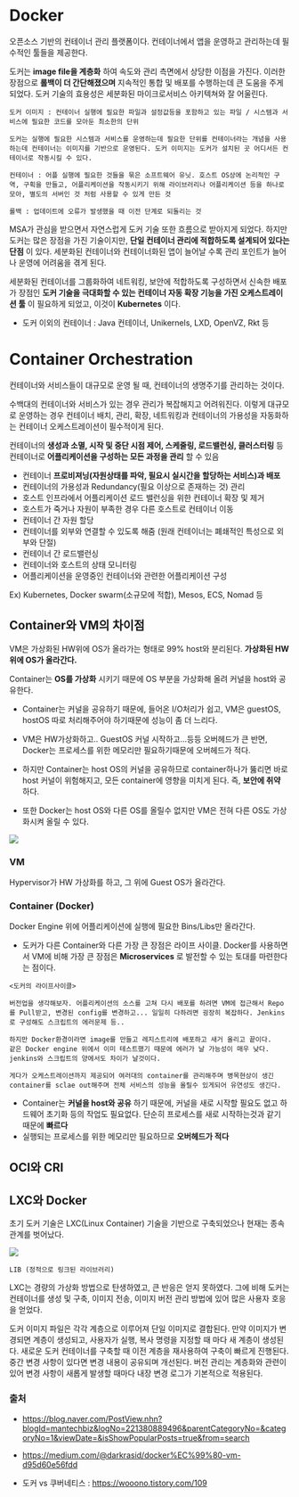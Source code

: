 # Docker

오픈소스 기반의 컨테이너 관리 플랫폼이다. 컨테이너에서 앱을 운영하고 관리하는데 필수적인 툴들을 제공한다.  

도커는 __image file을 계층화__ 하여 속도와 관리 측면에서 상당한 이점을 가진다. 이러한 장점으로 __롤백이 더 간단해졌으며__ 지속적인 통합 및 배포를 수행하는데 큰 도움을 주게 되었다. 도커 기술의 효용성은 세분화된 마이크로서비스 아키텍쳐와 잘 어울린다.  

```
도커 이미지 : 컨테이너 실행에 필요한 파일과 설정값등을 포함하고 있는 파일 / 시스템과 서비스에 필요한 코드를 모아둔 최소한의 단위

도커는 실행에 필요한 시스템과 서비스를 운영하는데 필요한 단위를 컨테이너라는 개념을 사용하는데 컨테이너는 이미지를 기반으로 운영된다. 도커 이미지는 도커가 설치된 곳 어디서든 컨테이너로 작동시킬 수 있다.

컨테이너 : 어플 실행에 필요한 것들을 묶은 소프트웨어 유닛. 호스트 OS상에 논리적인 구역, 구획을 만들고, 어플리케이션을 작동시키기 위해 라이브러리나 어플리케이션 등을 하나로 모아, 별도의 서버인 것 처럼 사용할 수 있게 만든 것

롤백 : 업데이트에 오류가 발생했을 때 이전 단계로 되돌리는 것
```

MSA가 관심을 받으면서 자연스럽게 도커 기술 또한 흐름으로 받아지게 되었다. 하지만 도커는 많은 장점을 가진 기술이지만, __단일 컨테이너 관리에 적합하도록 설계되어 있다는 단점__ 이 있다. 세분화된 컨테이너와 컨테이너화된 앱이 늘어날 수록 관리 포인트가 늘어나 운영에 어려움을 겪게 된다.  

세분화된 컨테이너를 그룹화하여 네트워킹, 보안에 적합하도록 구성하면서 신속한 배포가 장점인 __도커 기술을 극대화할 수 있는 컨테이너 자동 확장 기능을 가진 오케스트레이션 툴__ 이 필요하게 되었고, 이것이 __Kubernetes__ 이다.  

- 도커 이외의 컨테이너 : Java 컨테이너, Unikernels, LXD, OpenVZ, Rkt 등

# Container Orchestration

컨테이너와 서비스들이 대규모로 운영 될 때, 컨테이너의 생명주기를 관리하는 것이다.  

수백대의 컨테이너와 서비스가 있는 경우 관리가 복잡해지고 어려워진다. 이렇게 대규모로 운영하는 경우 컨테이너 배치, 관리, 확장, 네트워킹과 컨테이너의 가용성을 자동화하는 컨테이너 오케스트레이션이 필수적이게 된다.  

컨테이너의 __생성과 소멸, 시작 및 중단 시점 제어, 스케줄링, 로드밸런싱, 클러스터링__ 등 컨테이너로 __어플리케이션을 구성하는 모든 과정을 관리__ 할 수 있음

- 컨테이너 __프로비져닝(자원상태를 파악, 필요시 실시간을 할당하는 서비스)과 배포__
- 컨테이너의 가용성과 Redundancy(필요 이상으로 존재하는 것) 관리
- 호스트 인프라에서 어플리케이션 로드 밸런싱을 위한 컨테이너 확장 및 제거
- 호스트가 죽거나 자원이 부족한 경우 다른 호스트로 컨테이너 이동
- 컨테이너 간 자원 할당
- 컨테이너를 외부와 연결할 수 있도록 해줌 (원래 컨테이너는 폐쇄적인 특성으로 외부와 단절)
- 컨테이너 간 로드밸런싱
- 컨테이너와 호스트의 상태 모니터링
- 어플리케이션을 운영중인 컨테이너와 관련한 어플리케이션 구성

Ex) Kubernetes, Docker swarm(소규모에 적합), Mesos, ECS, Nomad 등

## Container와 VM의 차이점

VM은 가상화된 HW위에 OS가 올라가는 형태로 99% host와 분리된다. __가상화된 HW위에 OS가 올라간다.__     

Container는 __OS를 가상화__ 시키기 때문에 OS 부분을 가상화해 올려 커널을 host와 공유한다.  

- Container는 커널을 공유하기 때문에, 들어온 I/O처리가 쉽고, VM은 guestOS, hostOS 따로 처리해주어야 하기때문에 성능이 좀 더 느리다.  

- VM은 HW가상화하고.. GuestOS 커널 시작하고...등등 오버헤드가 큰 반면, Docker는 프로세스를 위한 메모리만 필요하기때문에 오버헤드가 적다.  

- 하지만 Container는 host OS의 커널을 공유하므로 container하나가 뚫리면 바로 host 커널이 위험해지고, 모든 container에 영향을 미치게 된다. 즉, __보안에 취약__ 하다.

- 또한 Docker는 host OS와 다른 OS를 올릴수 없지만 VM은 전혀 다른 OS도 가상화시켜 올릴 수 있다.

<img src="https://miro.medium.com/max/770/1*wOBkzBpi1Hl9Nr__Jszplg.png"><br/>

### VM

Hypervisor가 HW 가상화를 하고, 그 위에 Guest OS가 올라간다. 

### Container (Docker)

Docker Engine 위에 어플리케이션에 실행에 필요한 Bins/Libs만 올라간다.  

- 도커가 다른 Container와 다른 가장 큰 장점은 라이프 사이클. Docker를 사용하면서 VM에 비해 가장 큰 장점은 __Microservices__ 로 발전할 수 있는 토대를 마련한다는 점이다. 

```
<도커의 라이프사이클>

버전업을 생각해보자. 어플리케이션의 소스를 고쳐 다시 배포를 하려면 VM에 접근해서 Repo를 Pull받고, 변경된 config를 변경하고... 일일히 다하려면 굉장히 복잡하다. Jenkins로 구성해도 스크립트의 에러문제 등..

하지만 Docker환경이라면 image를 만들고 레지스트리에 배포하고 새거 올리고 끝이다.
같은 Docker engine 위에서 이미 테스트했기 때문에 에러가 날 가능성이 매우 낮다. jenkins와 스크립트의 양에서도 차이가 날것이다. 

게다가 오케스트레이션까지 제공되어 여러대의 container를 관리해주며 병목현상이 생긴 container를 sclae out해주며 전체 서비스의 성능을 올릴수 있게되어 유연성도 생긴다. 
```

- Container는 __커널을 host와 공유__ 하기 때문에, 커널을 새로 시작할 필요도 없고 하드웨어 초기화 등의 작업도 필요없다. 단순히 프로세스를 새로 시작하는것과 같기 때문에 __빠르다__  
- 실행되는 프로세스를 위한 메모리만 필요하므로 __오버헤드가 적다__

## OCI와 CRI

## LXC와 Docker

초기 도커 기술은 LXC(Linux Container) 기술을 기반으로 구축되었으나 현재는 종속 관계를 벗어났다.  

<img src="http://accordions.co.kr/wp-content/uploads/2019/12/lxc_docker_1-768x437.png"><br/>

`LIB (정적으로 링크된 라이브러리)`  

LXC는 경량의 가상화 방법으로 탄생하였고, 큰 반응은 얻지 못하였다. 그에 비해 도커는 컨테이너를 생성 및 구축, 이미지 전송, 이미지 버전 관리 방법에 있어 많은 사용자 호응을 얻었다.  

도커 이미지 파일은 각각 계층으로 이루어져 단일 이미지로 결합된다. 만약 이미지가 변경되면 계층이 생성되고, 사용자가 실행, 복사 명령을 지정할 때 마다 새 계층이 생성된다. 새로운 도커 컨테이너를 구축할 때 이전 계층을 재사용하여 구축이 빠르게 진행된다. 중간 변경 사항이 있다면 변경 내용이 공유되며 개선된다. 버전 관리는 계층화와 관련이 있어 변경 사항이 새롭게 발생할 때마다 내장 변경 로그가 기본적으로 적용된다.  

### 출처
- https://blog.naver.com/PostView.nhn?blogId=mantechbiz&logNo=221380889496&parentCategoryNo=&categoryNo=1&viewDate=&isShowPopularPosts=true&from=search
- https://medium.com/@darkrasid/docker%EC%99%80-vm-d95d60e56fdd

- 도커 vs 쿠버네티스 : https://wooono.tistory.com/109